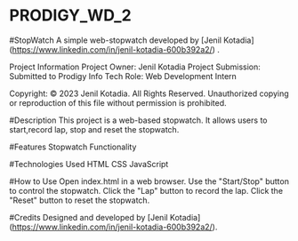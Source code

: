 # PRODIGY_WD_2

#StopWatch
A simple web-stopwatch developed by [Jenil Kotadia] (https://www.linkedin.com/in/jenil-kotadia-600b392a2/) .

Project Information
Project Owner: Jenil Kotadia
Project Submission: Submitted to Prodigy Info Tech
Role: Web Development Intern

Copyright: © 2023 Jenil Kotadia. All Rights Reserved. Unauthorized copying or reproduction of this file without permission is prohibited.

#Description
This project is a web-based stopwatch. It allows users to start,record lap, stop and reset the stopwatch.

#Features
Stopwatch Functionality

#Technologies Used
HTML
CSS
JavaScript

#How to Use
Open index.html in a web browser.
Use the "Start/Stop" button to control the stopwatch.
Click the "Lap" button to record the lap.
Click the "Reset" button to reset the stopwatch.

#Credits
Designed and developed by [Jenil Kotadia] (https://www.linkedin.com/in/jenil-kotadia-600b392a2/).
